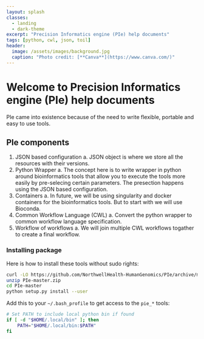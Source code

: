 ```yaml
---
layout: splash
classes:
  - landing
  - dark-theme
excerpt: "Precision Informatics engine (PIe) help documents"
tags: [python, cwl, json, toil]
header:
  image: /assets/images/background.jpg
  caption: "Photo credit: [**Canva**](https://www.canva.com/)"
---
```

# Welcome to Precision Informatics engine (PIe) help documents

PIe came into existence because of the need to write flexible, portable and easy to use tools.

## PIe components

1. JSON based configuration
  a. JSON object is where we store all the resources with their versions.
2. Python Wrapper
  a. The concept here is to write wrapper in python around bioinformatics tools that allow you to execute the tools more easily by pre-selecing certain parameters. The presection happens using the JSON based configuration.
3. Containers
  a. In future, we will be using singularity and docker containers for the bioinformatics tools. But to start with we will use Bioconda.
4. Common Workflow Language (CWL)
  a. Convert the python wrapper to common workflow language specification.
5. Workflow of workflows
  a. We will join multiple CWL workflows togather to create a final workflow.

### Installing package

Here is how to install these tools without sudo rights:

```bash
curl -LO https://github.com/NorthwellHealth-HumanGenomics/PIe/archive/master.zip
unzip PIe-master.zip
cd PIe-master
python setup.py install --user
```

Add this to your `~/.bash_profile` to get access to the `pie_*` tools:

```bash
# Set PATH to include local python bin if found
if [ -d "$HOME/.local/bin" ]; then
    PATH="$HOME/.local/bin:$PATH"
fi
```